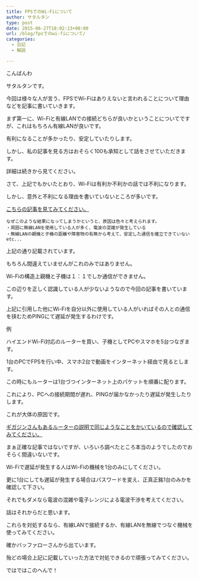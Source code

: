 ```yaml
---
title: FPSでのWi-Fiについて
author: サタルタン
type: post
date: 2015-06-27T18:02:13+00:00
url: /blog/fpsでのwi-fiについて/
categories:
  - 日記
  - 解説

---
```

こんばんわ

サタルタンです。

今回は様々な人が言う、FPSでWi-Fiはありえないと言われることについて理由などを記事に書いていきます。

まず第一に、Wi-Fiと有線LANでの接続どちらが良いかということについてですが、これはもちろん有線LANが良いです。

有利になることが多かったり、安定していたりします。

しかし、私の記事を見る方はおそらく100も承知として話をさせていただきます。

詳細は続きから見てください。

<!--more-->

さて、上記でもかいたとおり、Wi-Fiは有利か不利かの話では不利になります。

しかし、意外と不利になる理由を書いていないところが多いです。

[こちらの記事を見てみてください。][1]

```
なぜこのような結果になってしまうかというと、原因は色々と考えられます。
・周囲に無線LANを使用している人が多く、電波の混雑が発生している
・無線LANの親機と子機の距離や障害物の有無から考えて、安定した通信を確立できていない
etc...
```
上記の通り記載されています。

もちろん間違えていませんがこれのみではありません。

Wi-Fiの構造上親機と子機は１：１でしか通信ができません。

この辺りを正しく認識している人が少ないようなので今回の記事を書いています。

上記に引用した他にWi-Fiを自分以外に使用している人がいればその人との通信を挟むためPINGにて遅延が発生するわけです。

例
  
ハイエンドWi-Fi対応のルーターを買い、子機としてPCやスマホを5台つなぎます。
  
1台のPCでFPSを行い中、スマホ2台で動画をインターネット経由で見るとします。
  
この時にもルーターは1台づつインターネット上のパケットを順番に配ります。
  
これにより、PCへの接続期間が遅れ、PINGが届かなかったり遅延が発生したりします。

これが大体の原因です。

[ギガジンさんもあるルーターの説明で同じようなことをかいているので確認してみてください。][2]

まぁ正確な記事ではないですが、いろいろ調べたところ本当のようでしたのでおそらく間違いないです。

Wi-Fiで遅延が発生する人はWi-Fiの機械を1台のみにしてください。

更に1台にしても遅延が発生する場合はパスワードを変え、正真正銘1台のみかを確認して下さい。

それでもダメなら電波の混雑や電子レンジによる電波干渉を考えてください。

話はそれからだと思います。

これらを対処するなら、有線LANで接続するか、有線LANを無線でつなぐ機械を使ってみてください。

確かバッファローさんから出ています。

殆どの場合上記に記載していった方法で対処できるので頑張ってみてください。

ではではこのへんで！

 [1]: http://ch.nicovideo.jp/takakage/blomaga/ar372836
 [2]: http://gigazine.net/news/20150603-buffalo-wxr-2533dhp/